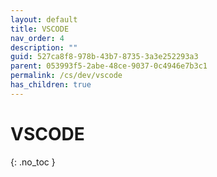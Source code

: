 ```yaml
---
layout: default
title: VSCODE
nav_order: 4
description: ""
guid: 527ca8f8-978b-43b7-8735-3a3e252293a3
parent: 053993f5-2abe-48ce-9037-0c4946e7b3c1
permalink: /cs/dev/vscode
has_children: true
---
```


# VSCODE
{: .no_toc }

<!--
<details open markdown="block">
  <summary>
    Table of contents
  </summary>
  {: .text-delta }
- TOC
{:toc}
</details>
-->
